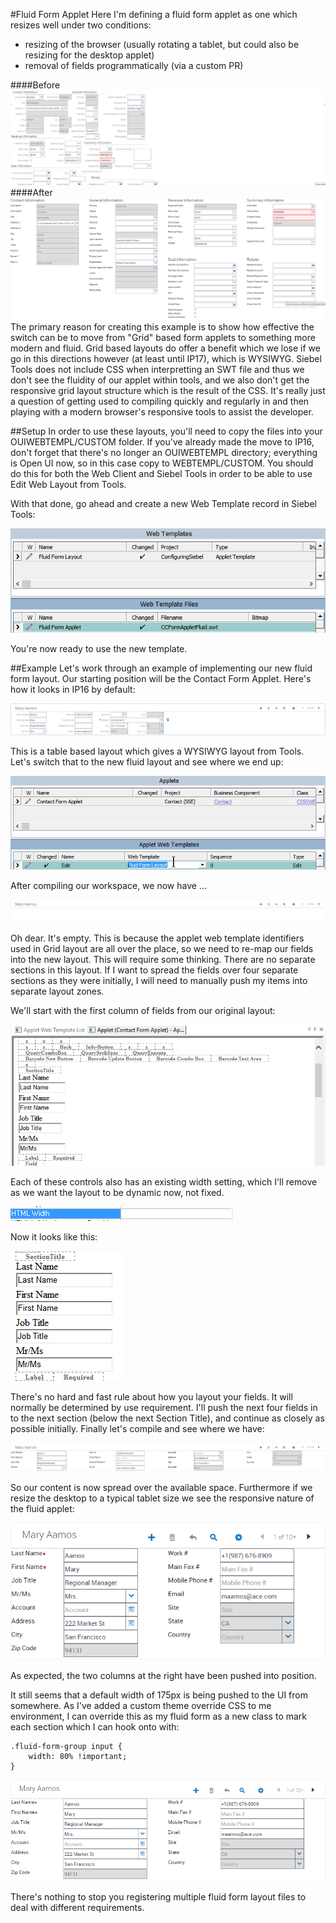 #Fluid Form Applet
Here I'm defining a fluid form applet as one which resizes well under two conditions:
- resizing of the browser (usually rotating a tablet, but could also be resizing for the desktop applet)
- removal of fields programmatically (via a custom PR)

####Before
![](images/before.png)
####After
![](images/after.png)
The primary reason for creating this example is to show how effective the switch can be to move from "Grid" based form applets to something more modern and fluid. Grid based layouts do offer a benefit which we lose if we go in this directions however (at least until IP17), which is WYSIWYG. Siebel Tools does not include CSS when interpretting an SWT file and thus we don't see the fluidity of our applet within tools, and we also don't get the responsive grid layout structure which is the result of the CSS. It's really just a question of getting used to compiling quickly and regularly in and then playing with a modern browser's responsive tools to assist the developer.

##Setup
In order to use these layouts, you'll need to copy the files into your OUIWEBTEMPL/CUSTOM folder. If you've already made the move to IP16, don't forget that there's no longer an OUIWEBTEMPL directory; everything is Open UI now, so in this case copy to WEBTEMPL/CUSTOM. You should do this for both the Web Client and Siebel Tools in order to be able to use Edit Web Layout from Tools.

With that done, go ahead and create a new Web Template record in Siebel Tools:

![](images/ToolsWebTemplate.png)

You're now ready to use the new template.

##Example
Let's work through an example of implementing our new fluid form layout. Our starting position will be the Contact Form Applet. Here's how it looks in IP16 by default:

![](images/ContactFormAppletDefault.png)

This is a table based layout which gives a WYSIWYG layout from Tools. Let's switch that to the new fluid layout and see where we end up:

![](images/ContactFormAppletWebTemplate.png)

After compiling our workspace, we now have ...

![](images/FluidFormInitialCompile.png)

Oh dear. It's empty. This is because the applet web template identifiers used in Grid layout are all over the place, so we need to re-map our fields into the new layout. This will require some thinking. There are no separate sections in this layout. If I want to spread the fields over four separate sections as they were initially, I will need to manually push my items into separate layout zones.

We'll start with the first column of fields from our original layout:

![](images/ToolsWebLayout2.png)

Each of these controls also has an existing width setting, which I'll remove as we want the layout to be dynamic now, not fixed.

![](images/ToolsWebLayout3.png)

Now it looks like this:

![](images/ToolsWebLayout4.png)

There's no hard and fast rule about how you layout your fields. It will normally be determined by use requirement. I'll push the next four fields in to the next section (below the next Section Title), and continue as closely as possible initially. Finally let's compile and see where we have:

![](images/ContactFormAppletFluid1.png)

So our content is now spread over the available space. Furthermore if we resize the desktop to a typical tablet size we see the responsive nature of the fluid applet:

![](images/ContactFormAppletFluid2.png)

As expected, the two columns at the right have been pushed into position.

It still seems that a default width of 175px is being pushed to the UI from somewhere. As I've added a custom theme override CSS to me environment, I can override this as my fluid form as a new class to mark each section which I can hook onto with:

```
.fluid-form-group input {
    width: 80% !important;
}
``` 

![](images/ContactFormAppletFluid3.png)

There's nothing to stop you registering multiple fluid form layout files to deal with different requirements.